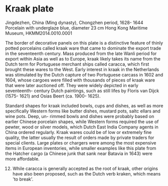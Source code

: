 # Kraak plate  

Jingdezhen, China (Ming dynasty), Chongzhen period, 1628- 1644 Porcelain with underglaze blue, diameter 23 cm Hong Kong Maritime Museum, HKMM2014.0010.0001  

The border of decorative panels on this plate is a distinctive feature of thinly potted porcelains called kraak ware that came to dominate the export trade in the seventeenth century. Mass produced from the late Wanli period for export within Asia as well as to Europe, kraak likely takes its name from the Dutch term for Portuguese merchant ships called caracca, which first brought these wares to the West. Early interest in kraak in the Netherlands was stimulated by the Dutch capture of two Portuguese carcass in 1602 and 1604, whose cargoes were filled with thousands of pieces of kraak ware that were later auctioned off. They were widely depicted in early seventeenth- century Dutch paintings, such as still lifes by Floris van Dijck (1575- 1621) and Osias Beert (ca. 1900- 1625).  

Standard shapes for kraak included bowls, cups and dishes, as well as more specifically Western forms like butter dishes, mustard pots, saltc ellars and wine pots. Deep, un- rimmed bowls and dishes were probably based on earlier Chinese porcelain shapes, while Western forms required the use of pewter, wood or silver models, which Dutch East India Company agents in China ordered regularly. Kraak wares could be of low or extremely fine quality, the latter usually the result of orders made by private traders for special clients. Large plates or chargers were among the most expensive items in European inventories, while smaller examples like this plate from the Hatcher cargo (a Chinese junk that sank near Batavia in 1643) were more affordable.

12. While caracca is generally accepted as the root of kraak, other origins have also been proposed, such as the Dutch verb kraken, which means 'to break'.  

